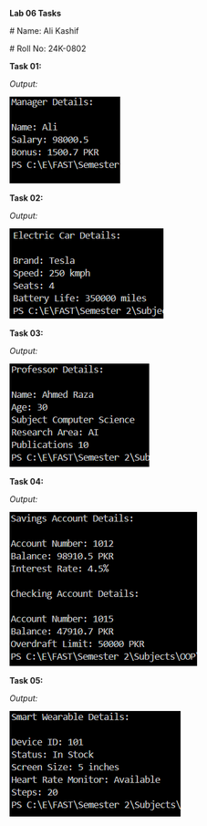 **Lab 06 Tasks**

\# Name: Ali Kashif

\# Roll No: 24K-0802

**Task 01:**

*Output:*

![](./images/image5.png)

**Task 02:**

*Output:*

![](./images/image4.png)

**Task 03:**

*Output:*

![](./images/image2.png)


**Task 04:**

*Output:*

![](./images/image1.png)

**Task 05:**

*Output:*

![](./images/image3.png)
